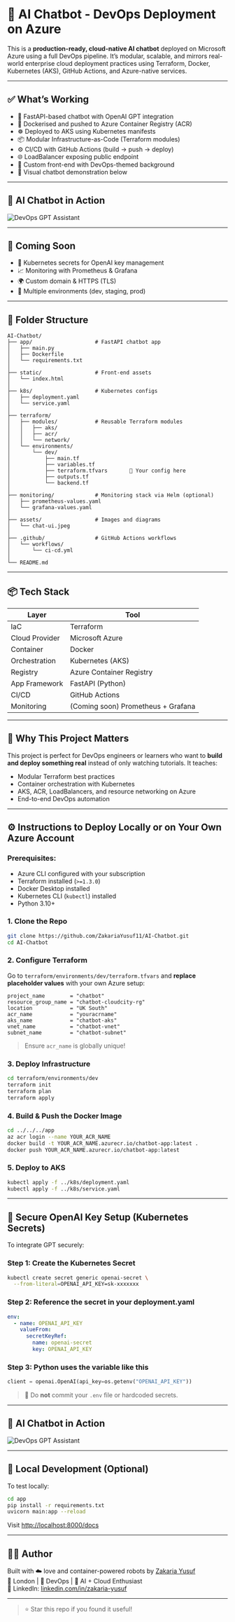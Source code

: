 # 🤖 AI Chatbot - DevOps Deployment on Azure

This is a **production-ready, cloud-native AI chatbot** deployed on Microsoft Azure using a full DevOps pipeline. It’s modular, scalable, and mirrors real-world enterprise cloud deployment practices using Terraform, Docker, Kubernetes (AKS), GitHub Actions, and Azure-native services.

---

## ✅ What’s Working

- 🚀 FastAPI-based chatbot with OpenAI GPT integration
- 🐳 Dockerised and pushed to Azure Container Registry (ACR)
- ☸️ Deployed to AKS using Kubernetes manifests
- 📦 Modular Infrastructure-as-Code (Terraform modules)
- ⚙️ CI/CD with GitHub Actions (build → push → deploy)
- 🌐 LoadBalancer exposing public endpoint
- 🎨 Custom front-end with DevOps-themed background
- 📸 Visual chatbot demonstration below

---

## 📸 AI Chatbot in Action

![DevOps GPT Assistant](./assets/chat-ui.jpg)

---

## 🌱 Coming Soon

- 🔐 Kubernetes secrets for OpenAI key management
- 📈 Monitoring with Prometheus & Grafana
- 🌍 Custom domain & HTTPS (TLS)
- 🧪 Multiple environments (dev, staging, prod)

---

## 📁 Folder Structure

```
AI-Chatbot/
├── app/                    # FastAPI chatbot app
│   ├── main.py
│   ├── Dockerfile
│   └── requirements.txt
│
├── static/                 # Front-end assets
│   └── index.html
│
├── k8s/                    # Kubernetes configs
│   ├── deployment.yaml
│   └── service.yaml
│
├── terraform/
│   ├── modules/            # Reusable Terraform modules
│   │   ├── aks/
│   │   ├── acr/
│   │   └── network/
│   └── environments/
│       └── dev/
│           ├── main.tf
│           ├── variables.tf
│           ├── terraform.tfvars       🔑 Your config here
│           ├── outputs.tf
│           └── backend.tf
│
├── monitoring/             # Monitoring stack via Helm (optional)
│   ├── prometheus-values.yaml
│   └── grafana-values.yaml
│
├── assets/                 # Images and diagrams
│   └── chat-ui.jpeg
│
├── .github/                # GitHub Actions workflows
│   └── workflows/
│       └── ci-cd.yml
│
└── README.md
```

---

## 📦 Tech Stack

| Layer          | Tool                               |
| -------------- | ---------------------------------- |
| IaC            | Terraform                          |
| Cloud Provider | Microsoft Azure                    |
| Container      | Docker                             |
| Orchestration  | Kubernetes (AKS)                   |
| Registry       | Azure Container Registry           |
| App Framework  | FastAPI (Python)                   |
| CI/CD          | GitHub Actions                     |
| Monitoring     | (Coming soon) Prometheus + Grafana |

---

## 🧠 Why This Project Matters

This project is perfect for DevOps engineers or learners who want to **build and deploy something real** instead of only watching tutorials. It teaches:

- Modular Terraform best practices
- Container orchestration with Kubernetes
- AKS, ACR, LoadBalancers, and resource networking on Azure
- End-to-end DevOps automation

---

## ⚙️ Instructions to Deploy Locally or on Your Own Azure Account

### Prerequisites:

- Azure CLI configured with your subscription
- Terraform installed (`>=1.3.0`)
- Docker Desktop installed
- Kubernetes CLI (`kubectl`) installed
- Python 3.10+

### 1. Clone the Repo

```bash
git clone https://github.com/ZakariaYusuf11/AI-Chatbot.git
cd AI-Chatbot
```

### 2. Configure Terraform

Go to `terraform/environments/dev/terraform.tfvars` and **replace placeholder values** with your own Azure setup:

```hcl
project_name        = "chatbot"
resource_group_name = "chatbot-cloudcity-rg"
location            = "UK South"
acr_name            = "youracrname"
aks_name            = "chatbot-aks"
vnet_name           = "chatbot-vnet"
subnet_name         = "chatbot-subnet"
```

> Ensure `acr_name` is globally unique!

### 3. Deploy Infrastructure

```bash
cd terraform/environments/dev
terraform init
terraform plan
terraform apply
```

### 4. Build & Push the Docker Image

```bash
cd ../../../app
az acr login --name YOUR_ACR_NAME
docker build -t YOUR_ACR_NAME.azurecr.io/chatbot-app:latest .
docker push YOUR_ACR_NAME.azurecr.io/chatbot-app:latest
```

### 5. Deploy to AKS

```bash
kubectl apply -f ../k8s/deployment.yaml
kubectl apply -f ../k8s/service.yaml
```

---

## 🔐 Secure OpenAI Key Setup (Kubernetes Secrets)

To integrate GPT securely:

### Step 1: Create the Kubernetes Secret

```bash
kubectl create secret generic openai-secret \
  --from-literal=OPENAI_API_KEY=sk-xxxxxxx
```

### Step 2: Reference the secret in your deployment.yaml

```yaml
env:
  - name: OPENAI_API_KEY
    valueFrom:
      secretKeyRef:
        name: openai-secret
        key: OPENAI_API_KEY
```

### Step 3: Python uses the variable like this

```python
client = openai.OpenAI(api_key=os.getenv("OPENAI_API_KEY"))
```

> 🔐 Do **not** commit your `.env` file or hardcoded secrets.

---

## 📸 AI Chatbot in Action

![DevOps GPT Assistant](./assets/chat-ui.jpg)

---

## 🧪 Local Development (Optional)

To test locally:

```bash
cd app
pip install -r requirements.txt
uvicorn main:app --reload
```

Visit [http://localhost:8000/docs](http://localhost:8000/docs)

---

## 👨‍💻 Author

Built with ☁️ love and container-powered robots by [Zakaria Yusuf](https://github.com/ZakariaYusuf11)  
📍 London | 🚀 DevOps | 🤖 AI + Cloud Enthusiast  
🔗 LinkedIn: [linkedin.com/in/zakaria-yusuf](https://linkedin.com/in/zakaria-yusuf)

---

> ⭐ Star this repo if you found it useful!
